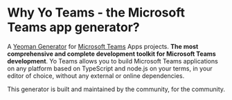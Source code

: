 # Why Yo Teams - the Microsoft Teams app generator?

A [Yeoman Generator](http://yeoman.io/) for [Microsoft Teams](https://teams.microsoft.com) Apps projects. **The most comprehensive and complete development toolkit for Microsoft Teams development**. Yo Teams allows you to build Microsoft Teams applications on any platform based on TypeScript and node.js on your terms, in your editor of choice, without any external or online dependencies.

This generator is built and maintained by the community, for the community.

